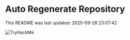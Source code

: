 # Auto Regenerate Repository

This README was last updated: 2025-09-28 23:07:42

 ![TryHackMe](https://tryhackme.com/badge/533634)